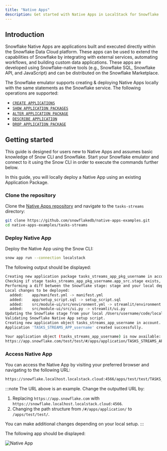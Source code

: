 ```yaml
---
title: "Native Apps"
description: Get started with Native Apps in LocalStack for Snowflake
---
```


## Introduction

Snowflake Native Apps are applications built and executed directly within the Snowflake Data Cloud platform. These apps can be used to extend the capabilities of Snowflake by integrating with external services, automating workflows, and building custom data applications. These apps are developed using Snowflake-native tools (e.g., Snowflake SQL, Snowflake API, and JavaScript) and can be distributed on the Snowflake Marketplace.

The Snowflake emulator supports creating & deploying Native Apps locally with the same statements as the Snowflake service. The following operations are supported:

- [`CREATE APPLICATIONS`](https://docs.snowflake.com/en/sql-reference/sql/create-application.html)
- [`SHOW APPLICATION PACKAGES`](https://docs.snowflake.com/en/sql-reference/sql/show-application-packages.html)
- [`ALTER APPLICATION PACKAGE`](https://docs.snowflake.com/en/sql-reference/sql/alter-application-package.html)
- [`DESCRIBE APPLICATION`]( https://docs.snowflake.com/en/sql-reference/sql/desc-application)
- [`DROP APPLICATION PACKAGE`](https://docs.snowflake.com/en/sql-reference/sql/drop-application-package.html)

## Getting started

This guide is designed for users new to Native Apps and assumes basic knowledge of Snow CLI and Snowflake. Start your Snowflake emulator and connect to it using the Snow CLI in order to execute the commands further below.

In this guide, you will locally deploy a Native App using an existing Application Package.

### Clone the repository

Clone the [Native Apps repository](https://github.com/snowflakedb/native-apps-examples) and navigate to the `tasks-streams` directory:

```bash
git clone https://github.com/snowflakedb/native-apps-examples.git
cd native-apps-examples/tasks-streams
```

### Deploy Native App

Deploy the Native App using the Snow CLI:

```bash
snow app run --connection localstack
```

The following output should be displayed:

```bash
Creating new application package tasks_streams_app_pkg_username in account.
Checking if stage tasks_streams_app_pkg_username.app_src.stage exists, or creating a new one if none exists.
Performing a diff between the Snowflake stage: stage and your local deploy_root: /Users/username/code/localstack/native-apps-examples/tasks-streams/output/deploy.
Local changes to be deployed:
  added:    app/manifest.yml -> manifest.yml
  added:    app/setup_script.sql -> setup_script.sql
  added:    src/module-ui/src/environment.yml -> streamlit/environment.yml
  added:    src/module-ui/src/ui.py -> streamlit/ui.py
Updating the Snowflake stage from your local /Users/username/code/localstack/native-apps-examples/tasks-streams/output/deploy directory.
Validating Snowflake Native App setup script.
Creating new application object tasks_streams_app_username in account.
Application 'TASKS_STREAMS_APP_username' created successfully.

Your application object (tasks_streams_app_username) is now available:
https://app.snowflake.com/test/test/#/apps/application/TASKS_STREAMS_APP_username
```

### Access Native App

You can access the Native App by visiting your preferred browser and navigating to the following URL:

```bash
https://snowflake.localhost.localstack.cloud:4566/apps/test/test/TASKS_STREAMS_APP_username/
```

:::note
The URL above is an example. Change the outputted URL by:

1.  Replacing `https://app.snowflake.com` with `https://snowflake.localhost.localstack.cloud:4566`.
2.  Changing the path structure from `/#/apps/application/` to `/apps/test/test/`.

You can make additional changes depending on your local setup.
:::

The following app should be displayed:

![Native App](/images/snowflake/native-app.png)

